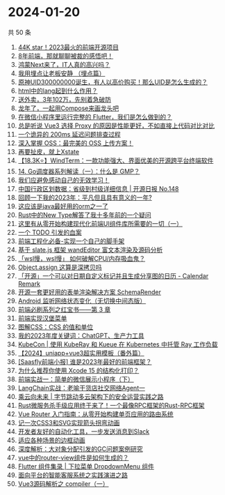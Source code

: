 # 2024-01-20

共 50 条

<!-- BEGIN JUEJIN -->
<!-- 最后更新时间 2024-01-20 04:06:37 +0800 -->
1. [44K star！2023最火的前端开源项目](https://juejin.cn/post/7324750282859528229)
1. [8年前端，那就聊聊被裁的感悟吧！](https://juejin.cn/post/7325317404551462938)
1. [鸿蒙Next来了，IT人真的高兴吗？](https://juejin.cn/post/7324980656994615330)
1. [我用埋点让老板安静 （埋点篇）](https://juejin.cn/post/7324334380373426227)
1. [原神UID300000000诞生，有人以高价购买！那么UID是怎么生成的？](https://juejin.cn/post/7324633501244063782)
1. [html中的lang起到什么作用？](https://juejin.cn/post/7324750286329282597)
1. [送外卖，3年102万，先别着急破防](https://juejin.cn/post/7325132036242882586)
1. [龙年了，一起用Compose来画龙头吧](https://juejin.cn/post/7325132087282384923)
1. [在微信小程序里运行完整的 Flutter，我们是怎么做到的？](https://juejin.cn/post/7324923422295670834)
1. [总是听说 Vue3 选择 Proxy 的原因是性能更好，不如直接上代码对比对比](https://juejin.cn/post/7324141201802821672)
1. [一个诡异的 200ms 延迟问题排查过程](https://juejin.cn/post/7323484289355399231)
1. [深入掌握 OSS：最完美的 OSS 上传方案！](https://juejin.cn/post/7325495635455868938)
1. [再要扯皮，就上Xstate](https://juejin.cn/post/7324624772978425868)
1. [【18.3K⭐】WindTerm：一款功能强大、界面优美的开源跨平台终端软件](https://juejin.cn/post/7324630101873901603)
1. [14. Go调度器系列解读（一）：什么是 GMP？](https://juejin.cn/post/7324931501926875170)
1. [我们应避免感动自己的无效学习！](https://juejin.cn/post/7324750284190105651)
1. [中国行政区划数据：省级到村级详细信息 | 开源日报 No.148](https://juejin.cn/post/7324750282859036709)
1. [回顾一下我的2023年：平凡但且具有意义的一年?](https://juejin.cn/post/7324630101873868835)
1. [这应该是java最好用的orm之一了](https://juejin.cn/post/7324889553508335656)
1. [Rust中的New Type解答了我十多年前的一个疑问](https://juejin.cn/post/7323948056264441908)
1. [这里有从零开始构建现代化前端UI组件库所需要的一切（一）](https://juejin.cn/post/7324011329883045915)
1. [一个 TODO 引发的血案](https://juejin.cn/post/7325271065831292928)
1. [前端工程化必备-实现一个自己的脚手架](https://juejin.cn/post/7323484289355350079)
1. [基于 slate.js 框架 wandEditor 富文本渲染及源码分析](https://juejin.cn/post/7324528599779835930)
1. [「wsl慢，wsl慢」 如何破解CPU/内存吸血鬼？](https://juejin.cn/post/7324186292297891890)
1. [Object.assign 这算是深拷贝吗](https://juejin.cn/post/7325040809697591296)
1. [「开源」一个可以对日期自定义标记并且生成分享图的日历 - Calendar Remark](https://juejin.cn/post/7324862242335260724)
1. [开源一套更好用的表单渲染解决方案 SchemaRender](https://juejin.cn/post/7323844835826319412)
1. [Android 监听网络状态变化（无切换中间态版）](https://juejin.cn/post/7324345717908717587)
1. [前端必刷系列之红宝书——第 3 章](https://juejin.cn/post/7324992318418010175)
1. [ 前端实现汉堡菜单](https://juejin.cn/post/7325040809698656256)
1. [图解CSS：CSS 的值和单位](https://juejin.cn/post/7324680413926834215)
1. [我的2023年度关键词：ChatGPT、生产力工具](https://juejin.cn/post/7324889553508122664)
1. [KubeCon | 使用 KubeRay 和 Kueue 在 Kubernetes 中托管 Ray 工作负载](https://juejin.cn/post/7324507594352934912)
1. [【2024】uniapp+vue3超实用模板（番外篇）](https://juejin.cn/post/7325287148009357338)
1. [[Saasfly前端小报] 谁是2023年最好的前端框架？](https://juejin.cn/post/7324992318417666111)
1. [为什么推荐你使用 Xcode 15 的结构化打印？](https://juejin.cn/post/7324859567349710859)
1. [前端实战一：简单的微信展示小程序（下）](https://juejin.cn/post/7325242594653323300)
1. [LangChain实战：老喻干货店社交网络Agent一](https://juejin.cn/post/7325261939432063012)
1. [乘云向未来 | 字节跳动多云架构下的安全运营实践之路](https://juejin.cn/post/7325063949947617299)
1. [Rust微服务杀手级应用终于来了！一个最像RPC框架的Rust-RPC框架](https://juejin.cn/post/7324962205424877619)
1. [Vue Router 入门指南：从零开始构建单页应用的路由系统](https://juejin.cn/post/7324939118244266011)
1. [记一次CSS3和SVG实现箭头拐弯动画](https://juejin.cn/post/7324866317206126642)
1. [开发者友好的自动化工具，一步发送消息到Slack](https://juejin.cn/post/7324869701000183817)
1. [适应各种场景的边框动画](https://juejin.cn/post/7323969107376177152)
1. [深度解析：大对象分配引发的GC问题案例研究](https://juejin.cn/post/7325236250310426675)
1. [vue中的router-view组件是如何生成的？](https://juejin.cn/post/7325255455289409570)
1. [Flutter 组件集录 | 下拉菜单 DropdownMenu 组件](https://juejin.cn/post/7325132211311673370)
1. [面向平台的智能客服系统之实践演进之路](https://juejin.cn/post/7324384155231223862)
1. [Vue3源码解析之 compiler（一）](https://juejin.cn/post/7323539673346555943)
<!-- END JUEJIN -->